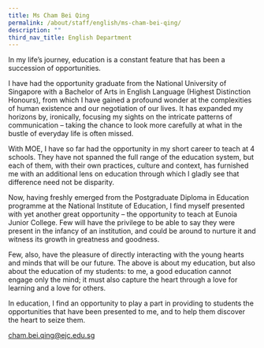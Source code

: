 ```yaml
---
title: Ms Cham Bei Qing
permalink: /about/staff/english/ms-cham-bei-qing/
description: ""
third_nav_title: English Department
---
```



In my life’s journey, education is a constant feature that has been a succession of opportunities.

I have had the opportunity graduate from the National University of Singapore with a Bachelor of Arts in English Language (Highest Distinction Honours), from which I have gained a profound wonder at the complexities of human existence and our negotiation of our lives. It has expanded my horizons by, ironically, focusing my sights on the intricate patterns of communication – taking the chance to look more carefully at what in the bustle of everyday life is often missed.

With MOE, I have so far had the opportunity in my short career to teach at 4 schools. They have not spanned the full range of the education system, but each of them, with their own practices, culture and context, has furnished me with an additional lens on education through which I gladly see that difference need not be disparity.

Now, having freshly emerged from the Postgraduate Diploma in Education programme at the National Institute of Education, I find myself presented with yet another great opportunity – the opportunity to teach at Eunoia Junior College. Few will have the privilege to be able to say they were present in the infancy of an institution, and could be around to nurture it and witness its growth in greatness and goodness.

Few, also, have the pleasure of directly interacting with the young hearts and minds that will be our future. The above is about my education, but also about the education of my students: to me, a good education cannot engage only the mind; it must also capture the heart through a love for learning and a love for others.

In education, I find an opportunity to play a part in providing to students the opportunities that have been presented to me, and to help them discover the heart to seize them.

[cham.bei.qing@ejc.edu.sg](mailto:cham.bei.qing@ejc.edu.sg)